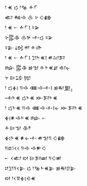 <div class='block'>
<div class='line'>𒁹 𒌍 𒌓 𒁹𒆚 𒅆𒇲</div>
<div class='line'>𒅗 𒄀𒈾 𒊮 𒆳 𒄭𒂵</div>
<div class='line'>𒁹 𒌍 𒀸 𒅆𒇲𒋙 𒂟𒅕</div>
<div class='line'>𒆳𒌵𒆠 𒊮𒃻 𒋾𒌓 𒂟𒅕</div>
<div class='line'>𒂟𒉌 𒃶𒉣 𒅆𒈥</div>
<div class='line'>𒁹 𒌍 𒀸 𒅆𒇲𒋙 𒋛𒈨𒌍𒋙 𒌑𒁺𒁕</div>
<div class='line'>𒈗 𒌵𒆠 𒂊𒈠 𒅆𒈨𒌍𒋗 𒊕𒉡</div>
<div class='line'>𒆳 𒄿𒁉𒂖</div>
<div class='line'>𒁹 𒌓𒈬 𒀀𒈾 𒈪𒈾𒋾𒋙 𒂊𒊑𒅅</div>
<div class='line'>𒁄𒈨𒌍 𒌓𒈨𒌍 𒁍𒁕𒈨𒌍</div>
<div class='line'>𒁹 𒌓𒈨𒌍 𒀀𒈾 𒈪𒈾𒋾𒋙𒉡 𒁍𒁕𒈨𒌍</div>
<div class='line'>𒈬𒀭𒈾𒈨𒌍 𒈗 𒀸</div>
<div class='line'>𒅆𒄿𒈠 𒆠𒈫</div>
<div class='line'>𒈬𒈨𒌍 𒀭𒉡𒋾 𒌑𒈠𒀀 𒄭𒂵</div>
<div class='line'>𒀀𒆗𒌋𒌋 𒀀𒈾 𒈾𒊓𒄭</div>
<div class='line'>𒀸 𒌋𒅗 𒊭 𒄿𒁕𒀜 𒀀𒄭𒅖</div>
<div class='line'>𒄑𒋛𒀀𒌋𒉌 𒌓 𒁹𒆚𒈨𒌍𒉌 𒂊𒊑𒆪𒉌</div>
<div class='line'>𒊭 𒁹𒌋𒐊𒈬𒄰𒌍</div>
</div>